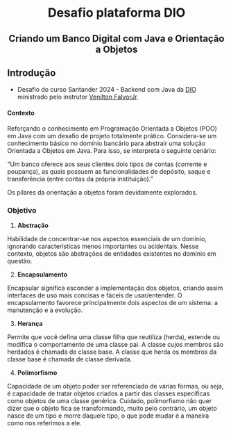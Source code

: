 <h1 align="center"> Desafio plataforma DIO </h1>
<h2 align="center"> Criando um Banco Digital com Java e Orientação a Objetos </h2>

## Introdução
- Desafio do curso Santander 2024 - Backend com Java da [DIO](www.dio.me) ministrado pelo instrutor [Venilton FalvorJr](https://github.com/falvojr).

#### Contexto
Reforçando o conhecimento em Programação Orientada a Objetos (POO) em Java com um desafio de projeto totalmente prático. Considera-se um conhecimento básico no domínio bancário para abstrair uma solução Orientada a Objetos em Java. Para isso, se interpreta o seguinte cenário:

“Um banco oferece aos seus clientes dois tipos de contas (corrente e poupança), as quais possuem as funcionalidades de depósito, saque e transferência (entre contas da própria instituição).”

Os pilares da orientação a objetos foram devidamente explorados.

### Objetivo
1. **Abstração**

Habilidade de concentrar-se nos aspectos essenciais de um domínio, ignorando características menos importantes ou acidentais. Nesse contexto, objetos são abstrações de entidades existentes no domínio em questão.

2. **Encapsulamento**

Encapsular significa esconder a implementação dos objetos, criando assim interfaces de uso mais concisas e fáceis de usar/entender. O encapsulamento favorece principalmente dois aspectos de um sistema: a manutenção e a evolução.

3. **Herança**

Permite que você defina uma classe filha que reutiliza (herda), estende ou modifica o comportamento de uma classe pai. A classe cujos membros são herdados é chamada de classe base. A classe que herda os membros da classe base é chamada de classe derivada.

4. **Polimorfismo**

Capacidade de um objeto poder ser referenciado de várias formas, ou seja, é capacidade de tratar objetos criados a partir das classes específicas como objetos de uma classe genérica. Cuidado, polimorfismo não quer dizer que o objeto fica se transformando, muito pelo contrário, um objeto nasce de um tipo e morre daquele tipo, o que pode mudar é a maneira como nos referimos a ele.